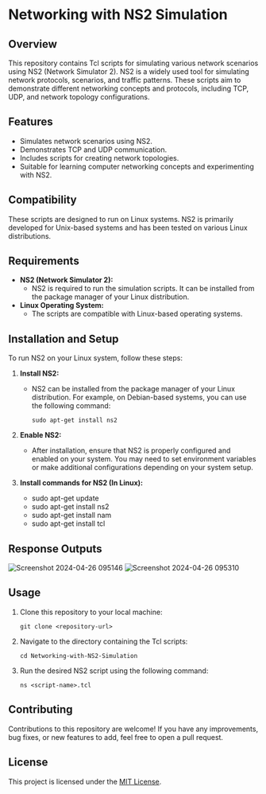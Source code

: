 # Networking with NS2 Simulation

## Overview

This repository contains Tcl scripts for simulating various network scenarios using NS2 (Network Simulator 2). NS2 is a widely used tool for simulating network protocols, scenarios, and traffic patterns. These scripts aim to demonstrate different networking concepts and protocols, including TCP, UDP, and network topology configurations.

## Features

- Simulates network scenarios using NS2.
- Demonstrates TCP and UDP communication.
- Includes scripts for creating network topologies.
- Suitable for learning computer networking concepts and experimenting with NS2.

## Compatibility

These scripts are designed to run on Linux systems. NS2 is primarily developed for Unix-based systems and has been tested on various Linux distributions.

## Requirements

- **NS2 (Network Simulator 2):**
  - NS2 is required to run the simulation scripts. It can be installed from the package manager of your Linux distribution.
- **Linux Operating System:**
  - The scripts are compatible with Linux-based operating systems.

## Installation and Setup

To run NS2 on your Linux system, follow these steps:

1. **Install NS2:**
   - NS2 can be installed from the package manager of your Linux distribution. For example, on Debian-based systems, you can use the following command:
     ```
     sudo apt-get install ns2
     ```

2. **Enable NS2:**
   - After installation, ensure that NS2 is properly configured and enabled on your system. You may need to set environment variables or make additional configurations depending on your system setup.


2. **Install commands for NS2 (In Linux):**
   - sudo apt-get update
   - sudo apt-get install ns2
   - sudo apt-get install nam
   - sudo apt-get install tcl

## Response Outputs
![Screenshot 2024-04-26 095146](https://github.com/raj-tyagi/Networking-with-NS2-Simulation/assets/110656539/2635940f-d8b7-4285-b5cf-9d2c26a05d40)
![Screenshot 2024-04-26 095310](https://github.com/raj-tyagi/Networking-with-NS2-Simulation/assets/110656539/7624b3ca-3716-49f5-9844-e528811112f0)



## Usage

1. Clone this repository to your local machine:
   ```
   git clone <repository-url>
   ```

2. Navigate to the directory containing the Tcl scripts:
   ```
   cd Networking-with-NS2-Simulation
   ```

3. Run the desired NS2 script using the following command:
   ```
   ns <script-name>.tcl
   ```

## Contributing

Contributions to this repository are welcome! If you have any improvements, bug fixes, or new features to add, feel free to open a pull request.

## License

This project is licensed under the [MIT License](LICENSE).

